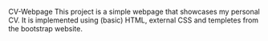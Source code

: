 CV-Webpage
This project is a simple webpage that showcases my personal CV. It is implemented using (basic) HTML, external CSS and templetes from the bootstrap website.
